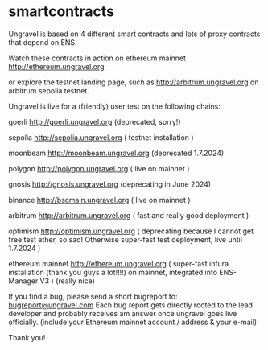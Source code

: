 # smartcontracts
Ungravel is based on 4 different smart contracts and lots of proxy contracts that depend on ENS.

Watch these contracts in action on ethereum mainnet  http://ethereum.ungravel.org

or explore the testnet landing page, such as http://arbitrum.ungravel.org on arbitrum sepolia testnet.



Ungravel is live for a (friendly) user test on the following chains:

goerli            http://goerli.ungravel.org          (deprecated, sorry!)

sepolia           http://sepolia.ungravel.org         ( testnet installation )

moonbeam          http://moonbeam.ungravel.org        (deprecated 1.7.2024)

polygon           http://polygon.ungravel.org         ( live on mainnet )

gnosis            http://gnosis.ungravel.org          (deprecating in June 2024)

binance           http://bscmain.ungravel.org         ( live on mainnet )

arbitrum          http://arbitrum.ungravel.org        ( fast and really good deployment )

optimism          http://optimism.ungravel.org        ( deprecating because I cannot get free test ether, so sad! Otherwise super-fast test deployment, live  until 1.7.2024 )

ethereum mainnet  http://ethereum.ungravel.org        ( super-fast infura installation (thank you guys a lot!!!!) on mainnet, integrated into ENS-Manager V3 ) (really nice)



If you find a bug, please send a short bugreport to: bugreport@ungravel.com
Each bug report gets directly rooted to the lead developer and probably receives am answer once ungravel goes live officially. (include your Ethereum mainnet account / address & your e-mail)

Thank you!
